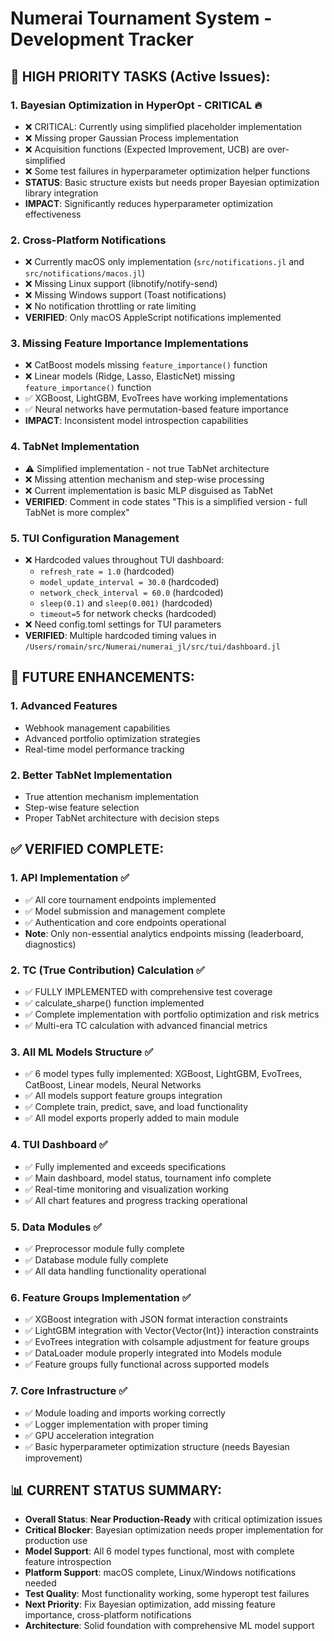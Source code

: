 # Numerai Tournament System - Development Tracker

## 🚨 HIGH PRIORITY TASKS (Active Issues):

### 1. **Bayesian Optimization in HyperOpt - CRITICAL** 🔥
   - ❌ CRITICAL: Currently using simplified placeholder implementation  
   - ❌ Missing proper Gaussian Process implementation
   - ❌ Acquisition functions (Expected Improvement, UCB) are over-simplified
   - ❌ Some test failures in hyperparameter optimization helper functions
   - **STATUS**: Basic structure exists but needs proper Bayesian optimization library integration
   - **IMPACT**: Significantly reduces hyperparameter optimization effectiveness

### 2. **Cross-Platform Notifications**
   - ❌ Currently macOS only implementation (`src/notifications.jl` and `src/notifications/macos.jl`)
   - ❌ Missing Linux support (libnotify/notify-send)
   - ❌ Missing Windows support (Toast notifications)
   - ❌ No notification throttling or rate limiting
   - **VERIFIED**: Only macOS AppleScript notifications implemented

### 3. **Missing Feature Importance Implementations** 
   - ❌ CatBoost models missing `feature_importance()` function
   - ❌ Linear models (Ridge, Lasso, ElasticNet) missing `feature_importance()` function
   - ✅ XGBoost, LightGBM, EvoTrees have working implementations
   - ✅ Neural networks have permutation-based feature importance
   - **IMPACT**: Inconsistent model introspection capabilities

### 4. **TabNet Implementation**
   - ⚠️ Simplified implementation - not true TabNet architecture
   - ❌ Missing attention mechanism and step-wise processing  
   - ❌ Current implementation is basic MLP disguised as TabNet
   - **VERIFIED**: Comment in code states "This is a simplified version - full TabNet is more complex"

### 5. **TUI Configuration Management**
   - ❌ Hardcoded values throughout TUI dashboard:
     - `refresh_rate = 1.0` (hardcoded)
     - `model_update_interval = 30.0` (hardcoded)
     - `network_check_interval = 60.0` (hardcoded)  
     - `sleep(0.1)` and `sleep(0.001)` (hardcoded)
     - `timeout=5` for network checks (hardcoded)
   - ❌ Need config.toml settings for TUI parameters
   - **VERIFIED**: Multiple hardcoded timing values in `/Users/romain/src/Numerai/numerai_jl/src/tui/dashboard.jl`


## 🔮 FUTURE ENHANCEMENTS:

### 1. **Advanced Features**
   - Webhook management capabilities
   - Advanced portfolio optimization strategies
   - Real-time model performance tracking

### 2. **Better TabNet Implementation**
   - True attention mechanism implementation
   - Step-wise feature selection
   - Proper TabNet architecture with decision steps


## ✅ VERIFIED COMPLETE:

### 1. **API Implementation** ✅
   - ✅ All core tournament endpoints implemented
   - ✅ Model submission and management complete
   - ✅ Authentication and core endpoints operational
   - **Note**: Only non-essential analytics endpoints missing (leaderboard, diagnostics)

### 2. **TC (True Contribution) Calculation** ✅
   - ✅ FULLY IMPLEMENTED with comprehensive test coverage
   - ✅ calculate_sharpe() function implemented
   - ✅ Complete implementation with portfolio optimization and risk metrics
   - ✅ Multi-era TC calculation with advanced financial metrics

### 3. **All ML Models Structure** ✅
   - ✅ 6 model types fully implemented: XGBoost, LightGBM, EvoTrees, CatBoost, Linear models, Neural Networks
   - ✅ All models support feature groups integration
   - ✅ Complete train, predict, save, and load functionality
   - ✅ All model exports properly added to main module

### 4. **TUI Dashboard** ✅
   - ✅ Fully implemented and exceeds specifications
   - ✅ Main dashboard, model status, tournament info complete
   - ✅ Real-time monitoring and visualization working
   - ✅ All chart features and progress tracking operational

### 5. **Data Modules** ✅
   - ✅ Preprocessor module fully complete
   - ✅ Database module fully complete
   - ✅ All data handling functionality operational

### 6. **Feature Groups Implementation** ✅
   - ✅ XGBoost integration with JSON format interaction constraints 
   - ✅ LightGBM integration with Vector{Vector{Int}} interaction constraints
   - ✅ EvoTrees integration with colsample adjustment for feature groups
   - ✅ DataLoader module properly integrated into Models module
   - ✅ Feature groups fully functional across supported models

### 7. **Core Infrastructure** ✅
   - ✅ Module loading and imports working correctly
   - ✅ Logger implementation with proper timing
   - ✅ GPU acceleration integration 
   - ✅ Basic hyperparameter optimization structure (needs Bayesian improvement)


## 📊 CURRENT STATUS SUMMARY:
- **Overall Status**: **Near Production-Ready** with critical optimization issues
- **Critical Blocker**: Bayesian optimization needs proper implementation for production use
- **Model Support**: All 6 model types functional, most with complete feature introspection
- **Platform Support**: macOS complete, Linux/Windows notifications needed
- **Test Quality**: Most functionality working, some hyperopt test failures
- **Next Priority**: Fix Bayesian optimization, add missing feature importance, cross-platform notifications
- **Architecture**: Solid foundation with comprehensive ML model support